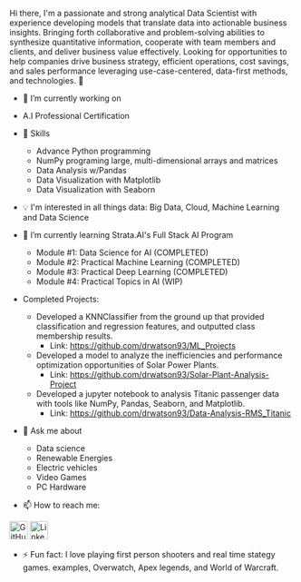  Hi there, I'm <b Mario Martinez></b>  a passionate and strong analytical Data Scientist with experience developing models that translate data into actionable business insights. Bringing forth collaborative and problem-solving abilities to synthesize quantitative information, cooperate with team members and clients, and deliver business value effectively. Looking for opportunities to help companies drive business strategy, efficient operations, cost savings, and sales performance leveraging use-case-centered, data-first methods, and technologies. 👋

- 🔭 I’m currently working on 
 * A.I Professional Certification
 
- 🤹 Skills
  * Advance Python programming 
  * NumPy programing large, multi-dimensional arrays and matrices
  * Data Analysis w/Pandas
  * Data Visualization with Matplotlib 
  * Data Visualization with Seaborn
  
- 💡 I'm interested in all things data: Big Data, Cloud, Machine Learning and Data Science 
 
- 🌱 I’m currently learning Strata.AI's Full Stack AI Program 
  * Module #1: Data Science for AI (COMPLETED) 
  * Module #2: Practical Machine Learning (COMPLETED)
  * Module #3: Practical Deep Learning (COMPLETED)
  * Module #4: Practical Topics in AI (WIP)
  
- Completed Projects:
  * Developed a KNNClassifier from the ground up that provided classification and regression features, and outputted class membership results.
    * Link: https://github.com/drwatson93/ML_Projects
  * Developed a model to analyze the inefficiencies and performance optimization opportunities of Solar Power Plants.
    * Link: https://github.com/drwatson93/Solar-Plant-Analysis-Project
  * Developed a jupyter notebook to analysis Titanic passenger data with tools like NumPy, Pandas, Seaborn, and Matplotlib.
    * Link: https://github.com/drwatson93/Data-Analysis-RMS_Titanic

- 💬 Ask me about 
  * Data science
  * Renewable Energies 
  * Electric vehicles
  * Video Games
  * PC Hardware

- 📫 How to reach me: 

<a href="https://github.com/drwatson93"><img alt="GitHub" title="GitHub" height="32" width="32" src="https://raw.githubusercontent.com/peterthehan/peterthehan/master/assets/github.svg"></a>
<a href="https://www.linkedin.com/in/mario-martinez-6863a293"/><img alt="LinkedIn" title="LinkedIn" height="32" width="32" src="https://raw.githubusercontent.com/peterthehan/peterthehan/master/assets/linkedin.svg"></a>

- ⚡ Fun fact: I love playing first person shooters and real time stategy games. examples, Overwatch, Apex legends, and World of Warcraft.

<!--
**drwatson93/drwatson93** is a ✨ _special_ ✨ repository because its `README.md` (this file) appears on your GitHub profile.

-->
